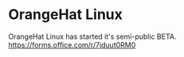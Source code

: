 # OrangeHat Linux
OrangeHat Linux has started it's semi-public BETA. https://forms.office.com/r/7jduut0RM0
